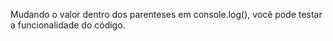 Mudando o valor dentro dos parenteses em console.log(), você pode testar a funcionalidade do código.